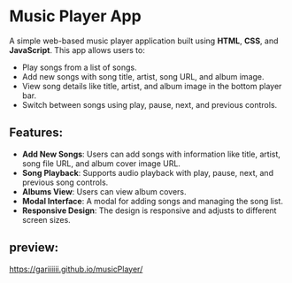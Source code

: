 # Music Player App

A simple web-based music player application built using **HTML**, **CSS**, and **JavaScript**. This app allows users to:

- Play songs from a list of songs.
- Add new songs with song title, artist, song URL, and album image.
- View song details like title, artist, and album image in the bottom player bar.
- Switch between songs using play, pause, next, and previous controls.

## Features:

- **Add New Songs**: Users can add songs with information like title, artist, song file URL, and album cover image URL.
- **Song Playback**: Supports audio playback with play, pause, next, and previous song controls.
- **Albums View**: Users can view album covers.
- **Modal Interface**: A modal for adding songs and managing the song list.
- **Responsive Design**: The design is responsive and adjusts to different screen sizes.

## preview:
https://gariiiiii.github.io/musicPlayer/

